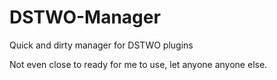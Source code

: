 # DSTWO-Manager
Quick and dirty manager for DSTWO plugins

Not even close to ready for me to use, let anyone anyone else.
